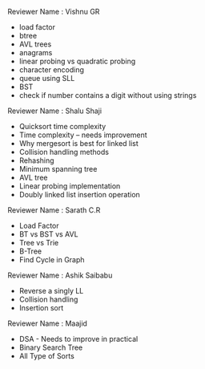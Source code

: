 Reviewer Name : Vishnu GR

- load factor
- btree
- AVL trees
- anagrams
- linear probing vs quadratic probing
- character encoding
- queue using SLL
- BST
- check if number contains a digit without using strings

Reviewer Name : Shalu Shaji

- Quicksort time complexity
- Time complexity – needs improvement
- Why mergesort is best for linked list
- Collision handling methods
- Rehashing
- Minimum spanning tree
- AVL tree
- Linear probing implementation
- Doubly linked list insertion operation

Reviewer Name : Sarath C.R

- Load Factor
- BT vs BST vs AVL
- Tree vs Trie
- B-Tree
- Find Cycle in Graph

Reviewer Name : Ashik Saibabu

- Reverse a singly LL
- Collision handling
- Insertion sort

Reviewer Name : Maajid

- DSA - Needs to improve in practical
- Binary Search Tree
- All Type of Sorts
